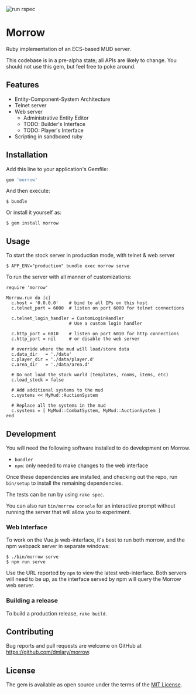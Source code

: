 ![run rspec](https://github.com/dmlary/morrow-mud/workflows/run%20rspec/badge.svg)

# Morrow

Ruby implementation of an ECS-based MUD server.

This codebase is in a pre-alpha state; all APIs are likely to change.  You
should not use this gem, but feel free to poke around.

## Features
* Entity-Component-System Architecture
* Telnet server
* Web server
    * Administrative Entity Editor
    * TODO: Builder's Interface
    * TODO: Player's Interface
* Scripting in sandboxed ruby

## Installation

Add this line to your application's Gemfile:

```ruby
gem 'morrow'
```

And then execute:

    $ bundle

Or install it yourself as:

    $ gem install morrow

## Usage

To start the stock server in production mode, with telnet & web server

    $ APP_ENV="production" bundle exec morrow serve

To run the server with all manner of customizations:

```
require 'morrow'

Morrow.run do |c|
  c.host = '0.0.0.0'    # bind to all IPs on this host
  c.telnet_port = 6000  # listen on port 6000 for telnet connections

  c.telnet_login_handler = CustomLoginHandler
                        # Use a custom login handler

  c.http_port = 6010    # listen on port 6010 for http connections
  c.http_port = nil     # or disable the web server

  # override where the mud will load/store data
  c.data_dir   = './data'
  c.player_dir = './data/player.d'
  c.area_dir   = './data/area.d'

  # Do not load the stock world (templates, rooms, items, etc)
  c.load_stock = false

  # Add additional systems to the mud
  c.systems << MyMud::AuctionSystem

  # Replace all the systems in the mud
  c.systems = [ MyMud::CombatSystem, MyMud::AuctionSystem ]
end
```

## Development

You will need the following software installed to do development on Morrow.
* `bundler`
* `npm`: only needed to make changes to the web interface

Once these dependencies are installed, and checking out the repo, run
`bin/setup` to install the remaining dependencies.

The tests can be run by using `rake spec`.

You can also run `bin/morrow console` for an interactive prompt without running
the server that will allow you to experiment.

### Web Interface
To work on the Vue.js web-interface, it's best to run both morrow, and the npm
webpack server in separate windows:

    $ ./bin/morrow serve
    $ npm run serve

Use the URL reported by `npm` to view the latest web-interface.  Both servers
will need to be up, as the interface served by npm will query the Morrow web
server.

### Building a release
To build a production release, `rake build`.

## Contributing

Bug reports and pull requests are welcome on GitHub at
https://github.com/dmlary/morrow.

## License

The gem is available as open source under the terms of the [MIT License](https://opensource.org/licenses/MIT).
